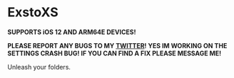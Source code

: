 # ExstoXS

**SUPPORTS iOS 12  AND ARM64E DEVICES!**

**PLEASE REPORT ANY BUGS TO MY [TWITTER](https://twitter.com/zer0entry)! YES IM WORKING ON THE SETTINGS CRASH BUG! IF YOU CAN FIND A FIX PLEASE MESSAGE ME!**

Unleash your folders.
